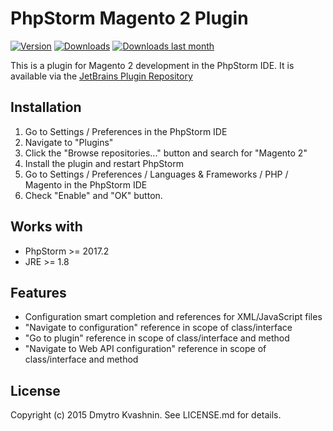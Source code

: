 # PhpStorm Magento 2 Plugin

[![Version](http://phpstorm.espend.de/badge/8024/version)](https://plugins.jetbrains.com/plugin/8024)
[![Downloads](http://phpstorm.espend.de/badge/8024/downloads)](https://plugins.jetbrains.com/plugin/8024)
[![Downloads last month](http://phpstorm.espend.de/badge/8024/last-month)](https://plugins.jetbrains.com/plugin/8024)

This is a plugin for Magento 2 development in the PhpStorm IDE. It is available via the [JetBrains Plugin Repository](https://plugins.jetbrains.com/plugin/8024)
## Installation

1. Go to Settings / Preferences in the PhpStorm IDE
2. Navigate to "Plugins"
3. Click the "Browse repositories..." button and search for "Magento 2"
4. Install the plugin and restart PhpStorm
5. Go to Settings / Preferences / Languages & Frameworks / PHP / Magento in the PhpStorm IDE
6. Check "Enable" and "OK" button. 

## Works with
* PhpStorm >= 2017.2
* JRE >= 1.8

## Features

* Configuration smart completion and references for XML/JavaScript files
* "Navigate to configuration" reference in scope of class/interface
* "Go to plugin" reference in scope of class/interface and method
* "Navigate to Web API configuration" reference in scope of class/interface and method

## License

Copyright (c) 2015 Dmytro Kvashnin. See LICENSE.md for details.
